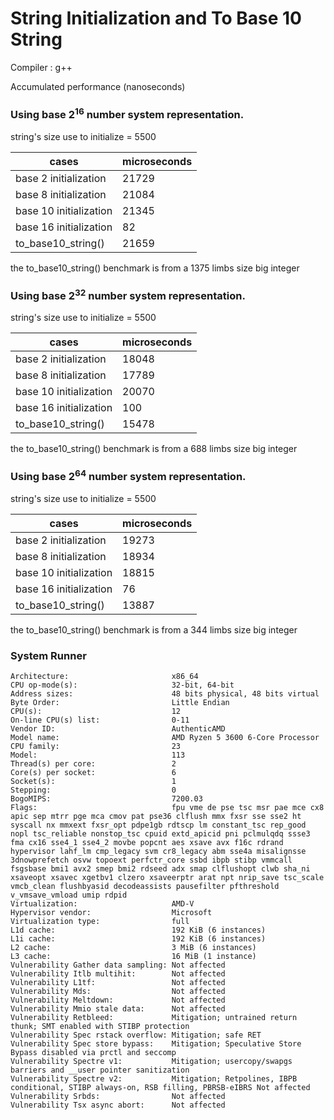 # String Initialization and To Base 10 String

Compiler : g++

Accumulated performance (nanoseconds)

### Using base 2<sup>16</sup> number system representation.

string's size use to initialize = 5500

| cases | microseconds |
| ----- | ----------- |
| base 2 initialization | 21729 |
| base 8 initialization | 21084 |
| base 10 initialization | 21345 |
| base 16 initialization | 82 |
| to_base10_string() | 21659 |

the to_base10_string() benchmark is from a 1375 limbs size big integer

### Using base 2<sup>32</sup> number system representation.

string's size use to initialize = 5500

| cases | microseconds |
| ----- | ----------- |
| base 2 initialization | 18048 |
| base 8 initialization | 17789 |
| base 10 initialization | 20070 |
| base 16 initialization | 100 |
| to_base10_string() | 15478 |

the to_base10_string() benchmark is from a 688 limbs size big integer

### Using base 2<sup>64</sup> number system representation.

string's size use to initialize = 5500

| cases | microseconds |
| ----- | ----------- |
| base 2 initialization | 19273 |
| base 8 initialization | 18934 |
| base 10 initialization | 18815 |
| base 16 initialization | 76 |
| to_base10_string() | 13887 |

the to_base10_string() benchmark is from a 344 limbs size big integer


### System Runner

```
Architecture:                       x86_64
CPU op-mode(s):                     32-bit, 64-bit
Address sizes:                      48 bits physical, 48 bits virtual
Byte Order:                         Little Endian
CPU(s):                             12
On-line CPU(s) list:                0-11
Vendor ID:                          AuthenticAMD
Model name:                         AMD Ryzen 5 3600 6-Core Processor
CPU family:                         23
Model:                              113
Thread(s) per core:                 2
Core(s) per socket:                 6
Socket(s):                          1
Stepping:                           0
BogoMIPS:                           7200.03
Flags:                              fpu vme de pse tsc msr pae mce cx8 apic sep mtrr pge mca cmov pat pse36 clflush mmx fxsr sse sse2 ht syscall nx mmxext fxsr_opt pdpe1gb rdtscp lm constant_tsc rep_good nopl tsc_reliable nonstop_tsc cpuid extd_apicid pni pclmulqdq ssse3 fma cx16 sse4_1 sse4_2 movbe popcnt aes xsave avx f16c rdrand hypervisor lahf_lm cmp_legacy svm cr8_legacy abm sse4a misalignsse 3dnowprefetch osvw topoext perfctr_core ssbd ibpb stibp vmmcall fsgsbase bmi1 avx2 smep bmi2 rdseed adx smap clflushopt clwb sha_ni xsaveopt xsavec xgetbv1 clzero xsaveerptr arat npt nrip_save tsc_scale vmcb_clean flushbyasid decodeassists pausefilter pfthreshold v_vmsave_vmload umip rdpid
Virtualization:                     AMD-V
Hypervisor vendor:                  Microsoft
Virtualization type:                full
L1d cache:                          192 KiB (6 instances)
L1i cache:                          192 KiB (6 instances)
L2 cache:                           3 MiB (6 instances)
L3 cache:                           16 MiB (1 instance)
Vulnerability Gather data sampling: Not affected
Vulnerability Itlb multihit:        Not affected
Vulnerability L1tf:                 Not affected
Vulnerability Mds:                  Not affected
Vulnerability Meltdown:             Not affected
Vulnerability Mmio stale data:      Not affected
Vulnerability Retbleed:             Mitigation; untrained return thunk; SMT enabled with STIBP protection
Vulnerability Spec rstack overflow: Mitigation; safe RET
Vulnerability Spec store bypass:    Mitigation; Speculative Store Bypass disabled via prctl and seccomp
Vulnerability Spectre v1:           Mitigation; usercopy/swapgs barriers and __user pointer sanitization
Vulnerability Spectre v2:           Mitigation; Retpolines, IBPB conditional, STIBP always-on, RSB filling, PBRSB-eIBRS Not affected
Vulnerability Srbds:                Not affected
Vulnerability Tsx async abort:      Not affected
```
